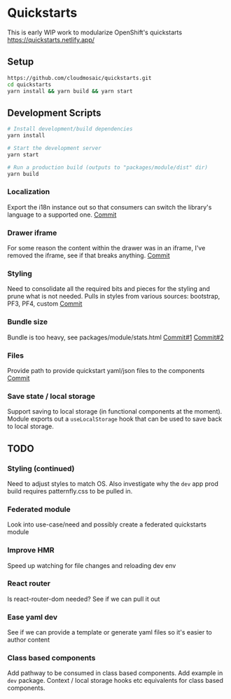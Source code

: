 # Quickstarts

This is early WIP work to modularize OpenShift's quickstarts
https://quickstarts.netlify.app/

## Setup

```bash
https://github.com/cloudmosaic/quickstarts.git
cd quickstarts
yarn install && yarn build && yarn start
```

## Development Scripts
```sh
# Install development/build dependencies
yarn install

# Start the development server
yarn start

# Run a production build (outputs to "packages/module/dist" dir)
yarn build
```

### Localization
Export the i18n instance out so that consumers can switch the library's language to a supported one.
[Commit](https://github.com/cloudmosaic/quickstarts/commit/fe24f9be99bfe201862d87131e94592135ff01ed)
### Drawer iframe
For some reason the content within the drawer was in an iframe, I've removed the iframe, see if that breaks anything.
[Commit](https://github.com/cloudmosaic/quickstarts/commit/d235430b0d1d7c561c8957f2a84d9220e871df36)
### Styling
Need to consolidate all the required bits and pieces for the styling and prune what is not needed. Pulls in styles from various sources: bootstrap, PF3, PF4, custom
[Commit](https://github.com/cloudmosaic/quickstarts/commit/d235430b0d1d7c561c8957f2a84d9220e871df36)
### Bundle size
Bundle is too heavy, see packages/module/stats.html
[Commit#1](https://github.com/cloudmosaic/quickstarts/commit/ca2d575e32b46b344724de5ce6f2057107a63c75)
[Commit#2](https://github.com/cloudmosaic/quickstarts/commit/034640f76d89624fbdeb78cbf34f74fafed6c009)
### Files
Provide path to provide quickstart yaml/json files to the components
[Commit](https://github.com/cloudmosaic/quickstarts/commit/2de199036f7ed9bf77c3330d26f84207379bc1e1)
### Save state / local storage
Support saving to local storage (in functional components at the moment). Module exports out a `useLocalStorage` hook that can be used to save back to local storage.

## TODO
### Styling (continued)
Need to adjust styles to match OS.
Also investigate why the `dev` app prod build requires patternfly.css to be pulled in.
### Federated module
Look into use-case/need and possibly create a federated quickstarts module
### Improve HMR
Speed up watching for file changes and reloading dev env
### React router
Is react-router-dom needed? See if we can pull it out
### Ease yaml dev
See if we can provide a template or generate yaml files so it's easier to author content
### Class based components
Add pathway to be consumed in class based components.
Add example in `dev` package.
Context / local storage hooks etc equivalents for class based components.
